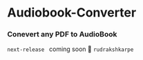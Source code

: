 # Audiobook-Converter

### Conevert any PDF to AudioBook

```next-release ```  coming soon 🚧
```rudrakshkarpe```